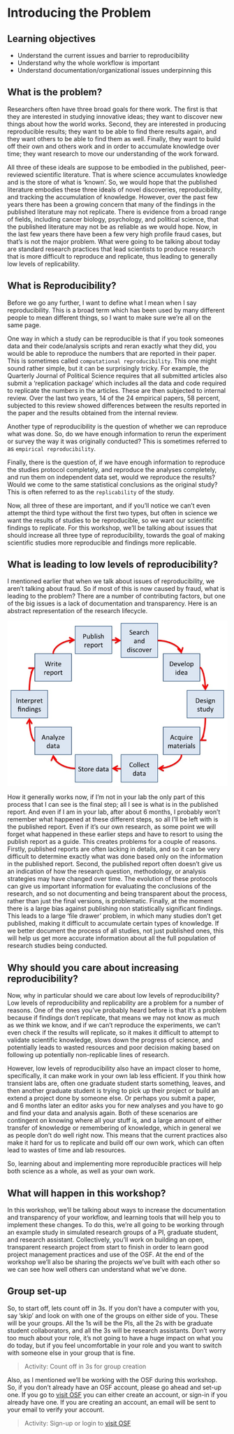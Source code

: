 # Introducing the Problem

## Learning objectives
* Understand the current issues and barrier to reproducibility
* Understand why the whole workflow is important
* Understand documentation/organizational issues underpinning this

## What is the problem?

Researchers often have three broad goals for there work. The first is that they are interested in studying innovative ideas; they want to discover new things about how the world works. Second, they are interested in producing reproducible results; they want to be able to find there results again, and they want others to be able to find them as well. Finally, they want to build off their own and others work and in order to accumulate knowledge over time; they want research to move our understanding of the work forward. 

All three of these ideals are suppose to be embodied in the published, peer-reviewed scientific literature. That is where science accumulates knowledge and is the store of what is ‘known’. So, we would hope that the published literature embodies these three ideals of novel discoveries, reproducibility, and tracking the accumulation of knowledge. However, over the past few years there has been a growing concern that many of the findings in the published literature may not replicate. There is evidence from a broad range of fields, including cancer biology, psychology, and political science, that the published literature may not be as reliable as we would hope. Now, in the last few years there have been a few very high profile fraud cases, but that’s is not the major problem. What were going to be talking about today are standard research practices that lead scientists to produce research that is more difficult to reproduce and replicate, thus leading to generally low levels of replicability. 


## What is Reproducibility?

Before we go any further, I want to define what I mean when I say reproducibility. This is a broad term which has been used by many different people to mean different things, so I want to make sure we’re all on the same page. 

One way in which a study can be reproducible is that if you took someones data and their code/analysis scripts and reran exactly what they did, you would be able to reproduce the numbers that are reported in their paper. This is sometimes called `computational reproducibility`. This one might sound rather simple, but it can be surprisingly tricky. For example, the Quarterly Journal of Political Science requires that all submitted articles also submit a ‘replication package’ which includes all the data and code required to replicate the numbers in the articles. These are then subjected to internal review. Over the last two years, 14 of the 24 empirical papers, 58 percent, subjected to this review showed differences between the results reported in the paper and the results obtained from the internal review.

Another type of reproducibility is the question of whether we can reproduce what was done. So, do we have enough information to rerun the experiment or survey the way it was originally conducted? This is sometimes referred to as `empirical reproducibility`.

Finally, there is the question of, if we have enough information to reproduce the studies protocol completely, and reproduce the analyses completely, and run them on independent data set, would we reproduce the results? Would we come to the same statistical conclusions as the original study? This is often referred to as the `replicability` of the study.

Now, all three of these are important, and if you’ll notice we can’t even attempt the third type without the first two types, but often in science we want the results of studies to be reproducible, so we want our scientific findings to replicate. For this workshop, we’ll be talking about issues that should increase all three type of reproducibility, towards the goal of making scientific studies more reproducible and findings more replicable.


## What is leading to low levels of reproducibility?

I mentioned earlier that when we talk about issues of reproducibility, we aren’t talking about fraud. So if most of this is now caused by fraud, what is leading to the problem? There are a number of contributing factors, but one of the big issues is a lack of documentation and transparency. Here is an abstract representation of the research lifecycle. 

![research lifecycle](intro_figs/research_lifecycle.png)


How it generally works now, if I’m not in your lab the only part of this process that I can see is the final step; all I see is what is in the published report. And even if I am in your lab, after about 6 months, I probably won’t remember what happened at these different steps, so all I’ll be left with is the published report. Even if it’s our own research, as some point we will forget what happened in these earlier steps and have to resort to using the publish report as a guide. This creates problems for a couple of reasons. Firstly, published reports are often lacking in details, and so it can be very difficult to determine exactly what was done based only on the information in the published report. Second, the published report often doesn’t give us an indication of how the research question, methodology, or analysis strategies may have changed over time. The evolution of these protocols can give us important information for evaluating the conclusions of the research, and so not documenting and being transparent about the process, rather than just the final versions, is problematic. Finally, at the moment there is a large bias against publishing non statistically significant findings. This leads to a large ‘file drawer’ problem, in which many studies don’t get published, making it difficult to accumulate certain types of knowledge. If we better document the process of all studies, not just published ones, this will help us get more accurate information about all the full population of research studies being conducted. 

## Why should you care about increasing reproducibility?

Now, why in particular should we care about low levels of reproducibility? Low levels of reproducibility and replicability are a problem for a number of reasons. One of the ones you’ve probably heard before is that it’s a problem because if findings don’t replicate, that means we may not know as much as we think we know, and if we can’t reproduce the experiments, we can’t even check if the results will replicate, so it makes it difficult to attempt to validate scientific knowledge, slows down the progress of science, and potentially leads to wasted resources and poor decision making based on following up potentially non-replicable lines of research.

However, low levels of reproducibility also have an impact closer to home, specifically, it can make work in your own lab less efficient. If you think how transient labs are, often one graduate student starts something, leaves, and then another graduate student is trying to pick up their project or build an extend a project done by someone else. Or perhaps you submit a paper, and 6 months later an editor asks you for new analyses and you have to go and find your data and analysis again. Both of these scenarios are contingent on knowing where all your stuff is, and a large amount of either transfer of knowledge or remembering of knowledge, which in general we as people don’t do well right now. This means that the current practices also make it hard for us to replicate and build off our own work, which can often lead to wastes of time and lab resources.  

So, learning about and implementing more reproducible practices will help both science as a whole, as well as your own work.

## What will happen in this workshop?

In this workshop, we’ll be talking about ways to increase the documentation and transparency of your workflow, and learning tools that will help you to implement these changes. To do this, we’re all going to be working through an example study in simulated research groups of a PI, graduate student, and research assistant. Collectively, you’ll work on building an open, transparent research project from start to finish in order to learn good project management practices and use of the OSF. At the end of the workshop we’ll also be sharing the projects we’ve built with each other so we can see how well others can understand what we’ve done. 

## Group set-up
So, to start off, lets count off in 3s. If you don’t have a computer with you, say ’skip’ and look on with one of the groups on either side of you. These will be your groups. All the 1s will be the PIs, all the 2s with be graduate student collaborators, and all the 3s will be research assistants. Don’t worry too much about your role, it’s not going to have a huge impact on what you do today, but if you feel uncomfortable in your role and you want to switch with someone else in your group that is fine.

> Activity: Count off in 3s for group creation

Also, as I mentioned we’ll be working with the OSF during this workshop. So, if you don’t already have an OSF account, please go ahead and set-up one. If you go to [visit OSF](https://osf.io) you can either create an account, or sign-in if you already have one. If you are creating an account, an email will be sent to your email to verify your account.

> Activity: Sign-up or login to [visit OSF](https://osf.io)



